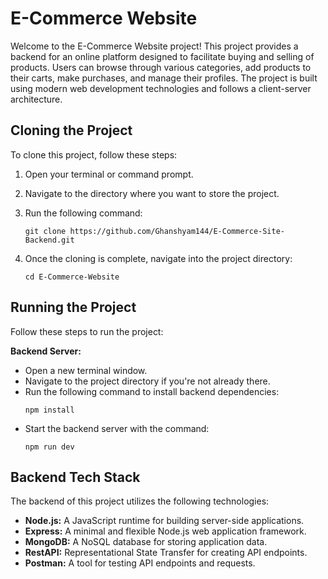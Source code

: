 # E-Commerce Website 

Welcome to the E-Commerce Website project! This project provides a backend for an online platform designed to facilitate buying and selling of products. Users can browse through various categories, add products to their carts, make purchases, and manage their profiles. The project is built using modern web development technologies and follows a client-server architecture.

## Cloning the Project

To clone this project, follow these steps:

1. Open your terminal or command prompt.
2. Navigate to the directory where you want to store the project.
3. Run the following command:
   
   ```
   git clone https://github.com/Ghanshyam144/E-Commerce-Site-Backend.git
   ```
5. Once the cloning is complete, navigate into the project directory:
   ```
   cd E-Commerce-Website
   ```

## Running the Project

Follow these steps to run the project:

 **Backend Server:**
   - Open a new terminal window.
   - Navigate to the project directory if you're not already there.
   - Run the following command to install backend dependencies:
     ```
     npm install
     ```
   - Start the backend server with the command:
     ```
     npm run dev
     ```

## Backend Tech Stack

The backend of this project utilizes the following technologies:

- **Node.js:** A JavaScript runtime for building server-side applications.
- **Express:** A minimal and flexible Node.js web application framework.
- **MongoDB:** A NoSQL database for storing application data.
- **RestAPI:** Representational State Transfer for creating API endpoints.
- **Postman:** A tool for testing API endpoints and requests.

